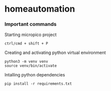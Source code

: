 # homeautomation

### Important commands
Starting micropico project
```
ctrl/cmd + shift + P
```

Creating and activating python virtual environment
```
python3 -m venv venv
source venv/bin/activate
```

Intalling python dependencies
```
pip install -r requirements.txt
```

